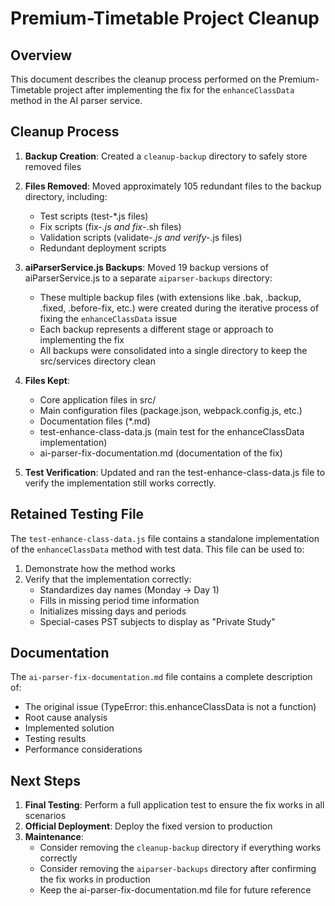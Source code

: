 # Premium-Timetable Project Cleanup

## Overview

This document describes the cleanup process performed on the Premium-Timetable project after implementing the fix for the `enhanceClassData` method in the AI parser service.

## Cleanup Process

1. **Backup Creation**: Created a `cleanup-backup` directory to safely store removed files
2. **Files Removed**: Moved approximately 105 redundant files to the backup directory, including:
   - Test scripts (test-*.js files)
   - Fix scripts (fix-*.js and fix-*.sh files)
   - Validation scripts (validate-*.js and verify-*.js files)
   - Redundant deployment scripts
   
3. **aiParserService.js Backups**: Moved 19 backup versions of aiParserService.js to a separate `aiparser-backups` directory:
   - These multiple backup files (with extensions like .bak, .backup, .fixed, .before-fix, etc.) were created during the iterative process of fixing the `enhanceClassData` issue
   - Each backup represents a different stage or approach to implementing the fix
   - All backups were consolidated into a single directory to keep the src/services directory clean
   
4. **Files Kept**:
   - Core application files in src/
   - Main configuration files (package.json, webpack.config.js, etc.)
   - Documentation files (*.md)
   - test-enhance-class-data.js (main test for the enhanceClassData implementation)
   - ai-parser-fix-documentation.md (documentation of the fix)
   
5. **Test Verification**: Updated and ran the test-enhance-class-data.js file to verify the implementation still works correctly.

## Retained Testing File

The `test-enhance-class-data.js` file contains a standalone implementation of the `enhanceClassData` method with test data. This file can be used to:

1. Demonstrate how the method works
2. Verify that the implementation correctly:
   - Standardizes day names (Monday → Day 1)
   - Fills in missing period time information
   - Initializes missing days and periods
   - Special-cases PST subjects to display as "Private Study"

## Documentation

The `ai-parser-fix-documentation.md` file contains a complete description of:
- The original issue (TypeError: this.enhanceClassData is not a function)
- Root cause analysis
- Implemented solution
- Testing results
- Performance considerations

## Next Steps

1. **Final Testing**: Perform a full application test to ensure the fix works in all scenarios
2. **Official Deployment**: Deploy the fixed version to production
3. **Maintenance**: 
   - Consider removing the `cleanup-backup` directory if everything works correctly
   - Consider removing the `aiparser-backups` directory after confirming the fix works in production
   - Keep the ai-parser-fix-documentation.md file for future reference
